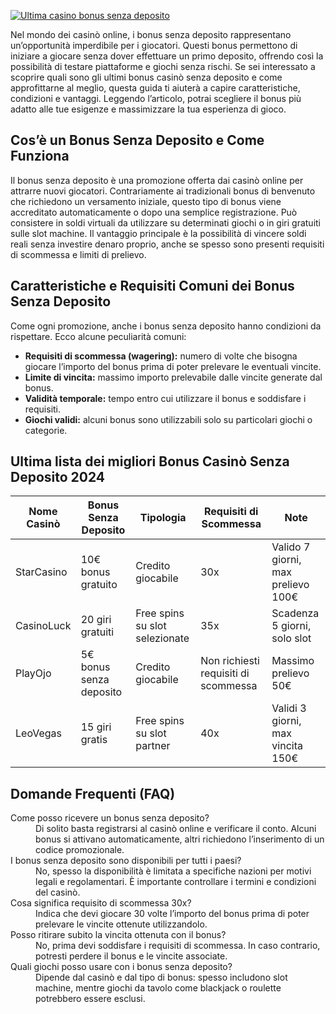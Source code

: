 [![Ultima casino bonus senza deposito](https://123-caf.pages.dev/gitsignup.png)](https://vrmoo.ru/Bt82HjjY)

<p>Nel mondo dei casinò online, i bonus senza deposito rappresentano un’opportunità imperdibile per i giocatori. Questi bonus permettono di iniziare a giocare senza dover effettuare un primo deposito, offrendo così la possibilità di testare piattaforme e giochi senza rischi. Se sei interessato a scoprire quali sono gli ultimi bonus casinò senza deposito e come approfittarne al meglio, questa guida ti aiuterà a capire caratteristiche, condizioni e vantaggi. Leggendo l’articolo, potrai scegliere il bonus più adatto alle tue esigenze e massimizzare la tua esperienza di gioco.</p>  <h2>Cos’è un Bonus Senza Deposito e Come Funziona</h2> <p>Il bonus senza deposito è una promozione offerta dai casinò online per attrarre nuovi giocatori. Contrariamente ai tradizionali bonus di benvenuto che richiedono un versamento iniziale, questo tipo di bonus viene accreditato automaticamente o dopo una semplice registrazione. Può consistere in soldi virtuali da utilizzare su determinati giochi o in giri gratuiti sulle slot machine. Il vantaggio principale è la possibilità di vincere soldi reali senza investire denaro proprio, anche se spesso sono presenti requisiti di scommessa e limiti di prelievo.</p>  <h2>Caratteristiche e Requisiti Comuni dei Bonus Senza Deposito</h2> <p>Come ogni promozione, anche i bonus senza deposito hanno condizioni da rispettare. Ecco alcune peculiarità comuni:</p> <ul> <li><strong>Requisiti di scommessa (wagering):</strong> numero di volte che bisogna giocare l’importo del bonus prima di poter prelevare le eventuali vincite.</li> <li><strong>Limite di vincita:</strong> massimo importo prelevabile dalle vincite generate dal bonus.</li> <li><strong>Validità temporale:</strong> tempo entro cui utilizzare il bonus e soddisfare i requisiti.</li> <li><strong>Giochi validi:</strong> alcuni bonus sono utilizzabili solo su particolari giochi o categorie.</li> </ul>  <h2>Ultima lista dei migliori Bonus Casinò Senza Deposito 2024</h2> <table>   <thead>     <tr>       <th>Nome Casinò</th>       <th>Bonus Senza Deposito</th>       <th>Tipologia</th>       <th>Requisiti di Scommessa</th>       <th>Note</th>     </tr>   </thead>   <tbody>     <tr>       <td>StarCasino</td>       <td>10€ bonus gratuito</td>       <td>Credito giocabile</td>       <td>30x</td>       <td>Valido 7 giorni, max prelievo 100€</td>     </tr>     <tr>       <td>CasinoLuck</td>       <td>20 giri gratuiti</td>       <td>Free spins su slot selezionate</td>       <td>35x</td>       <td>Scadenza 5 giorni, solo slot</td>     </tr>     <tr>       <td>PlayOjo</td>       <td>5€ bonus senza deposito</td>       <td>Credito giocabile</td>       <td>Non richiesti requisiti di scommessa</td>       <td>Massimo prelievo 50€</td>     </tr>     <tr>       <td>LeoVegas</td>       <td>15 giri gratis</td>       <td>Free spins su slot partner</td>       <td>40x</td>       <td>Validi 3 giorni, max vincita 150€</td>     </tr>   </tbody> </table>  <h2>Domande Frequenti (FAQ)</h2> <dl>   <dt>Come posso ricevere un bonus senza deposito?</dt>   <dd>Di solito basta registrarsi al casinò online e verificare il conto. Alcuni bonus si attivano automaticamente, altri richiedono l’inserimento di un codice promozionale.</dd>   <dt>I bonus senza deposito sono disponibili per tutti i paesi?</dt>   <dd>No, spesso la disponibilità è limitata a specifiche nazioni per motivi legali e regolamentari. È importante controllare i termini e condizioni del casinò.</dd>   <dt>Cosa significa requisito di scommessa 30x?</dt>   <dd>Indica che devi giocare 30 volte l’importo del bonus prima di poter prelevare le vincite ottenute utilizzandolo.</dd>   <dt>Posso ritirare subito la vincita ottenuta con il bonus?</dt>   <dd>No, prima devi soddisfare i requisiti di scommessa. In caso contrario, potresti perdere il bonus e le vincite associate.</dd>   <dt>Quali giochi posso usare con i bonus senza deposito?</dt>   <dd>Dipende dal casinò e dal tipo di bonus: spesso includono slot machine, mentre giochi da tavolo come blackjack o roulette potrebbero essere esclusi.</dd> </dl>